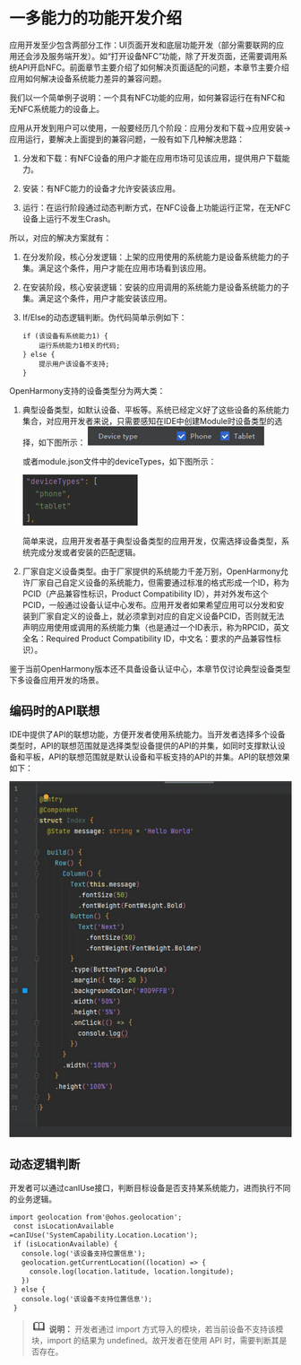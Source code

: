 # 一多能力的功能开发介绍


应用开发至少包含两部分工作：UI页面开发和底层功能开发（部分需要联网的应用还会涉及服务端开发）。如“打开设备NFC”功能，除了开发页面，还需要调用系统API开启NFC。前面章节主要介绍了如何解决页面适配的问题，本章节主要介绍应用如何解决设备系统能力差异的兼容问题。


我们以一个简单例子说明：一个具有NFC功能的应用，如何兼容运行在有NFC和无NFC系统能力的设备上。


应用从开发到用户可以使用，一般要经历几个阶段：应用分发和下载-&gt;应用安装-&gt;应用运行，要解决上面提到的兼容问题，一般有如下几种解决思路：


1. 分发和下载：有NFC设备的用户才能在应用市场可见该应用，提供用户下载能力。

2. 安装：有NFC能力的设备才允许安装该应用。

3. 运行：在运行阶段通过动态判断方式，在NFC设备上功能运行正常，在无NFC设备上运行不发生Crash。


所以，对应的解决方案就有：


1. 在分发阶段，核心分发逻辑：上架的应用使用的系统能力是设备系统能力的子集。满足这个条件，用户才能在应用市场看到该应用。

2. 在安装阶段，核心安装逻辑：安装的应用调用的系统能力是设备系统能力的子集。满足这个条件，用户才能安装该应用。

3. If/Else的动态逻辑判断。伪代码简单示例如下：
     
   ```
   if (该设备有系统能力1) {
       运行系统能力1相关的代码;
   } else {
       提示用户该设备不支持;
   }
   ```


OpenHarmony支持的设备类型分为两大类：


1. 典型设备类型，如默认设备、平板等。系统已经定义好了这些设备的系统能力集合，对应用开发者来说，只需要感知在IDE中创建Module时设备类型的选择，如下图所示：
   ![zh-cn_image_0000001267573986](figures/zh-cn_image_0000001267573986.png)

   或者module.json文件中的deviceTypes，如下图所示：

   ![zh-cn_image_0000001266934142](figures/zh-cn_image_0000001266934142.png)

   简单来说，应用开发者基于典型设备类型的应用开发，仅需选择设备类型，系统完成分发或者安装的匹配逻辑。

2. 厂家自定义设备类型。由于厂家提供的系统能力千差万别，OpenHarmony允许厂家自己自定义设备的系统能力，但需要通过标准的格式形成一个ID，称为PCID（产品兼容性标识，Product Compatibility ID），并对外发布这个PCID，一般通过设备认证中心发布。应用开发者如果希望应用可以分发和安装到厂家自定义的设备上，就必须拿到对应的自定义设备PCID，否则就无法声明应用使用或调用的系统能力集（也是通过一个ID表示，称为RPCID，英文全名：Required Product Compatibility ID，中文名：要求的产品兼容性标识）。


鉴于当前OpenHarmony版本还不具备设备认证中心，本章节仅讨论典型设备类型下多设备应用开发的场景。


## 编码时的API联想

IDE中提供了API的联想功能，方便开发者使用系统能力。当开发者选择多个设备类型时，API的联想范围就是选择类型设备提供的API的并集，如同时支撑默认设备和平板，API的联想范围就是默认设备和平板支持的API的并集。API的联想效果如下：

![zh-cn_image_0000001267334018](figures/zh-cn_image_0000001267334018.gif)


## 动态逻辑判断

开发者可以通过canIUse接口，判断目标设备是否支持某系统能力，进而执行不同的业务逻辑。

  
```
import geolocation from'@ohos.geolocation';
 const isLocationAvailable =canIUse('SystemCapability.Location.Location');
 if (isLocationAvailable) {
   console.log('该设备支持位置信息');
   geolocation.getCurrentLocation((location) => {
     console.log(location.latitude, location.longitude);
   })
 } else {
   console.log('该设备不支持位置信息');
 }
```

> ![icon-note.gif](public_sys-resources/icon-note.gif) **说明：**
> 开发者通过 import 方式导入的模块，若当前设备不支持该模块，import 的结果为 undefined。故开发者在使用 API 时，需要判断其是否存在。
